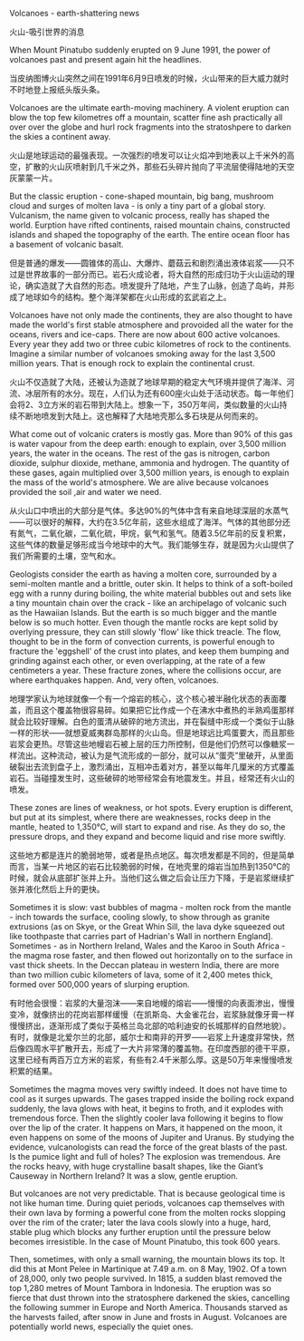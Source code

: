 Volcanoes - earth-shattering news

火山-吸引世界的消息

When Mount Pinatubo suddenly erupted on 9 June 1991, the power of volcanoes past and present again hit the headlines.

当皮纳图博火山突然之间在1991年6月9日喷发的时候，火山带来的巨大威力就时不时地登上报纸头版头条。

Volcanoes are the ultimate earth-moving machinery. A violent eruption can blow the top few kilometres off a mountain, scatter fine ash practically all over over the globe and hurl rock fragments into the stratoshpere to darken the skies a continent away.

火山是地球运动的最强表现。一次强烈的喷发可以让火焰冲到地表以上千米外的高空，扩散的火山灰喷射到几千米之外，那些石头碎片抛向了平流层使得陆地的天空灰蒙蒙一片。

But the classic eruption - cone-shaped mountain, big bang, mushroom cloud and surges of molten lava - is only a tiny part of a global story. Vulcanism, the name given to volcanic process, really has shaped the world. Eurption have rifted continents, raised mountain chains, constructed islands and shaped the topography of the earth. The entire ocean floor has a basement of volcanic basalt.

但是普通的爆发——圆锥体的高山、大爆炸、蘑菇云和剧烈涌出液体岩浆——只不过是世界故事的一部分而已。岩石火成论者，将大自然的形成归功于火山运动的理论，确实造就了大自然的形态。喷发提升了陆地，产生了山脉，创造了岛屿，并形成了地球如今的结构。整个海洋架都在火山形成的玄武岩之上。

Volcanoes have not only made the continents, they are also thought to have made the world's first stable atmosphere and provoided all the water for the oceans, rivers and ice-caps. There are now about 600 active volcanoes. Every year they add two or three cubic kilometres of rock to the continents. Imagine a similar number of volcanoes smoking away for the last 3,500 million years. That is enough rock to explain the continental crust.

火山不仅造就了大陆，还被认为造就了地球早期的稳定大气环境并提供了海洋、河流、冰层所有的水分。现在，人们认为还有600座火山处于活动状态。每一年他们会将2、3立方米的岩石带到大陆上。想象一下，350万年间，类似数量的火山持续不断地喷发到大陆上。这也解释了大陆地壳那么多石块是从何而来的。

What come out of volcanic craters is mostly gas. More than 90% of this gas is water vapour from the deep earth: enough to explain, over 3,500 million years, the water in the oceans. The rest of the gas is nitrogen, carbon  dioxide, sulphur dioxide, methane, ammonia and hydrogen. The quantity of these gases, again multiplied over 3,500 million years, is enough to explain the mass of the world's atmosphere. We are alive because volcanoes provided the soil ,air and water we need.

从火山口中喷出的大部分是气体。多达90%的气体中含有来自地球深层的水蒸气——可以很好的解释，大约在3.5亿年前，这些水组成了海洋。气体的其他部分还有氮气，二氧化碳，二氧化硫，甲烷，氨气和氢气。随着3.5亿年前的反复积累，这些气体的数量足够形成当今地球中的大气。我们能够生存，就是因为火山提供了我们所需要的土壤，空气和水。

Geologists consider the earth as having a molten core, surrounded by a semi-molten mantle and a brittle, outer skin. It helps to think of a soft-boiled  egg with a runny during boiling, the white material bubbles out and sets like a tiny mountain chain over the crack - like an archipelago of volcanic such as the Hawaiian Islands. But the earth is so much bigger and the mantle below is so much hotter. Even though the mantle rocks are kept solid by overlying pressure, they can still slowly 'flow' like thick treacle. The flow, thought to be in the form of convection currents, is powerful enough to fracture the 'eggshell' of the crust into plates, and keep them bumping and grinding against each other, or even overlapping, at the rate of a few centimeters a year. These fracture zones, where the collisions occur, are where earthquakes happen. And, very often, volcanoes.

地理学家认为地球就像一个有一个熔岩的核心，这个核心被半融化状态的表面覆盖，而且这个覆盖物很容易碎。如果把它比作成一个在沸水中煮热的半熟鸡蛋那样就会比较好理解。白色的蛋清从破碎的地方流出，并在裂缝中形成一个类似于山脉一样的形状——就想夏威夷群岛那样的火山岛。但是地球远比鸡蛋要大，而且那些岩浆会更热。尽管这些地幔岩石被上层的压力所控制，但是他们仍然可以像糖浆一样流出。这种流动，被认为是气流形成的一部分，就可以从“蛋壳”里破开，从里面破裂出去流到盘子上，激烈涌出，互相冲击着对方，甚至以每年几厘米的方式覆盖岩石。当碰撞发生时，这些破碎的地带经常会有地震发生。并且，经常还有火山的喷发。

These zones are lines of weakness, or hot spots. Every eruption is different, but put at its simplest, where there are weaknesses, rocks deep in the mantle, heated to 1,350°C, will start to expand and rise. As they do so, the pressure drops, and they expand and become liquid and rise more swiftly.

这些地方都是连片的脆弱地带，或者是热点地区。每次喷发都是不同的，但是简单而言，当某一片地区的岩石比较脆弱的时候，在地壳里的熔岩当加热到1350°C的时候，就会从底部扩张并上升。当他们这么做之后会让压力下降，于是岩浆继续扩张并液化然后上升的更快。

Sometimes it is slow: vast bubbles of magma - molten rock from the mantle - inch towards the surface, cooling slowly, to show through as granite extrusions (as on Skye, or the Great Whin Sill, the lava dyke squeezed out like toothpaste that carries part of Hadrian's Wall in northern England]. Sometimes - as in Northern Ireland, Wales and the Karoo in South Africa - the magma rose faster, and then flowed out horizontally on to the surface in vast thick sheets. In the Deccan plateau in western India, there are more than two million cubic kilometers of lava, some of it 2,400 metes thick, formed over 500,000 years of slurping eruption.

有时他会很慢：岩浆的大量泡沫——来自地幔的熔岩——慢慢的向表面渗出，慢慢变冷，就像挤出的花岗岩那样缓慢（在凯斯岛、大金雀花台，岩浆脉就像牙膏一样慢慢挤出，逐渐形成了类似于英格兰岛北部的哈利迪安的长城那样的自然地貌）。有时，就像是北爱尔兰的北部，威尔士和南非的开罗——岩浆上升速度非常快，然后像四周水平扩散开去，形成了一大片非常薄的覆盖物。在印度西部的德干平原，这里已经有两百万立方米的岩浆，有些有2.4千米那么厚。这是50万年来慢慢喷发积累的结果。

Sometimes the magma moves very swiftly indeed. It does not have time to cool as it surges upwards. The gases trapped inside the boiling rock expand suddenly, the lava glows with heat, it begins to froth, and it explodes with tremendous force. Then the slightly cooler lava following it begins to flow over the lip of the crater. It happens on Mars, it happened on the moon, it even happens on some of the moons of Jupiter and Uranus. By studying the evidence, vulcanologists can read the force of the great blasts of the past. Is the pumice light and full of holes? The explosion was tremendous. Are the rocks heavy, with huge crystalline basalt shapes, like the Giant’s Causeway in Northern Ireland? It was a slow, gentle eruption.

But volcanoes are not very predictable. That is because geological time is not like human time. During quiet periods, volcanoes cap themselves with their own lava by forming a powerful cone from the molten rocks slopping over the rim of the crater; later the lava cools slowly into a huge, hard, stable plug which blocks any further eruption until the pressure below becomes irresistible. In the case of Mount Pinatubo, this took 600 years.

Then, sometimes, with only a small warning, the mountain blows its top. It did this at Mont Pelee in Martinique at 7.49 a.m. on 8 May, 1902. Of a town of 28,000, only two people survived. In 1815, a sudden blast removed the top 1,280 metres of Mount Tambora in Indonesia. The eruption was so fierce that dust thrown into the stratosphere darkened the skies, cancelling the following summer in Europe and North America. Thousands starved as the harvests failed, after snow in June and frosts in August. Volcanoes are potentially world news, especially the quiet ones.

